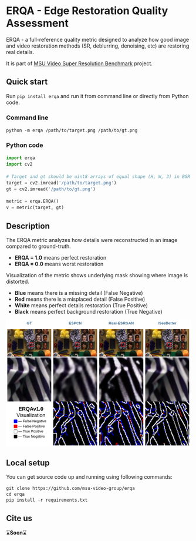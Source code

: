 # ERQA - Edge Restoration Quality Assessment

ERQA - a full-reference quality metric designed to analyze how good image and video restoration methods (SR, deblurring, denoising, etc) are restoring real details.

It is part of [MSU Video Super Resolution Benchmark](https://videoprocessing.ai/benchmarks/video-super-resolution.html) project.


## Quick start

Run `pip install erqa` and run it from command line or directly from Python code.

### Command line

```shell
python -m erqa /path/to/target.png /path/to/gt.png
```

### Python code

```python
import erqa
import cv2

# Target and gt should be uint8 arrays of equal shape (H, W, 3) in BGR format
target = cv2.imread('/path/to/target.png')
gt = cv2.imread('/path/to/gt.png')

metric = erqa.ERQA()
v = metric(target, gt)
```

## Description

The ERQA metric analyzes how details were reconstructed in an image compared to ground-truth.
 - **ERQA = 1.0** means perfect restoration
 - **ERQA = 0.0** means worst restoration

Visualization of the metric shows underlying mask showing where image is distorted.
 - **Blue** means there is a missing detail (False Negative)
 - **Red** means there is a misplaced detail (False Positive)
 - **White** means perfect details restoration (True Positive)
 - **Black** means perfect background restoration (True Negative)

![](samples/erqa_vis.png)

## Local setup

You can get source code up and running using following commands:

```shell
git clone https://github.com/msu-video-group/erqa
cd erqa
pip install -r requirements.txt
```

## Cite us

⌛**Soon**⌛

